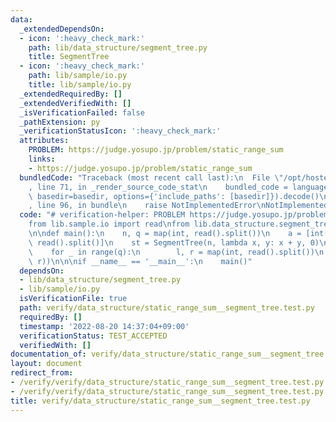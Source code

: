 ```yaml
---
data:
  _extendedDependsOn:
  - icon: ':heavy_check_mark:'
    path: lib/data_structure/segment_tree.py
    title: SegmentTree
  - icon: ':heavy_check_mark:'
    path: lib/sample/io.py
    title: lib/sample/io.py
  _extendedRequiredBy: []
  _extendedVerifiedWith: []
  _isVerificationFailed: false
  _pathExtension: py
  _verificationStatusIcon: ':heavy_check_mark:'
  attributes:
    PROBLEM: https://judge.yosupo.jp/problem/static_range_sum
    links:
    - https://judge.yosupo.jp/problem/static_range_sum
  bundledCode: "Traceback (most recent call last):\n  File \"/opt/hostedtoolcache/Python/3.10.6/x64/lib/python3.10/site-packages/onlinejudge_verify/documentation/build.py\"\
    , line 71, in _render_source_code_stat\n    bundled_code = language.bundle(stat.path,\
    \ basedir=basedir, options={'include_paths': [basedir]}).decode()\n  File \"/opt/hostedtoolcache/Python/3.10.6/x64/lib/python3.10/site-packages/onlinejudge_verify/languages/python.py\"\
    , line 96, in bundle\n    raise NotImplementedError\nNotImplementedError\n"
  code: "# verification-helper: PROBLEM https://judge.yosupo.jp/problem/static_range_sum\n\
    from lib.sample.io import read\nfrom lib.data_structure.segment_tree import SegmentTree\n\
    \n\ndef main():\n    n, q = map(int, read().split())\n    a = [int(i) for i in\
    \ read().split()]\n    st = SegmentTree(n, lambda x, y: x + y, 0)\n    st.build(a)\n\
    \    for _ in range(q):\n        l, r = map(int, read().split())\n        print(st.query(l,\
    \ r))\n\n\nif __name__ == '__main__':\n    main()"
  dependsOn:
  - lib/data_structure/segment_tree.py
  - lib/sample/io.py
  isVerificationFile: true
  path: verify/data_structure/static_range_sum__segment_tree.test.py
  requiredBy: []
  timestamp: '2022-08-20 14:37:04+09:00'
  verificationStatus: TEST_ACCEPTED
  verifiedWith: []
documentation_of: verify/data_structure/static_range_sum__segment_tree.test.py
layout: document
redirect_from:
- /verify/verify/data_structure/static_range_sum__segment_tree.test.py
- /verify/verify/data_structure/static_range_sum__segment_tree.test.py.html
title: verify/data_structure/static_range_sum__segment_tree.test.py
---
```

